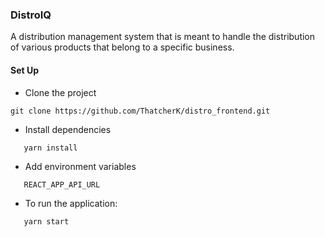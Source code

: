 ### DistroIQ 

A distribution management system that is meant to handle the distribution of various products that belong
to a specific business.

#### Set Up
 * Clone the project 
 ```
 git clone https://github.com/ThatcherK/distro_frontend.git
 ```

 * Install dependencies
 ```
    yarn install 
 ``` 
 *  Add environment variables

 ```
    REACT_APP_API_URL
 ```
 * To run the application: 

 ```
    yarn start
 ```

